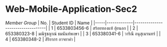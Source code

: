 # Web-Mobile-Application-Sec2
*Member Group* 
| No. | Student ID  | Name                             |
|-----|-------------|----------------------------------|
| 1   | 6533803456-6 | สร้อยทองแท้ อุ้ยนอก         |
| 2   | 653380323-8 | มณิฐชญาณ์ ธมนันท์พงษา |
| 3   | 653380341-6 | วาริณี อนุสุเนรนทร์      |
| 4   | 653380348-2 | สิริยากร อาจยาคำ       |
